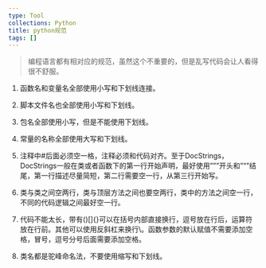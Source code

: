```yaml
---
type: Tool
collections: Python
title: python规范
tags: []
---
```


> 编程语言都有相对应的规范，虽然这个不重要的，但是乱写代码会让人看得很不舒服。

1. 函数名和变量名全部使用小写和下划线连接。

2. 脚本文件名也全部使用小写和下划线。

3. 包名全部使用小写，但是不能使用下划线。

4. 常量的名称全部使用大写和下划线。

5. 注释中#后面必须空一格，注释必须和代码对齐。至于DocStrings，DocStrings一般在类或者函数下的第一行开始声明，最好使用”””开头和”“”结尾，第一行描述尽量简短，第二行需要空一行，从第三行开始写。

6. 类与类之间空两行，类与顶层方法之间也要空两行，类中的方法之间空一行，不同的代码逻辑之间最好空一行。

7. 代码不能太长，带有()[]{}可以在括号内部直接换行，逗号放在行后，运算符放在行前。其他可以使用反斜杠来换行\。函数参数的默认赋值不需要添加空格，冒号，逗号分号后面需要添加空格。

8. 类名都是驼峰命名法，不要使用缩写和下划线。

